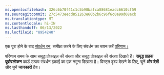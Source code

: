 ```yaml
---
ms.openlocfilehash: 326c6b70f41c1c5b90bafca88681eadc6610cf59
ms.sourcegitcommit: 27c5473eecd851263e60b2b6c96f6c0a99d68acb
ms.translationtype: MT
ms.contentlocale: hi-IN
ms.lasthandoff: 06/13/2022
ms.locfileid: "8954240"
---
```

एक पूरा होने के बाद [संवर्धन रन](../enrichment-hub.md#run-or-refresh-enrichments), समीक्षा करने के लिए संवर्धन का चयन करें [परिणाम।](../enrichment-hub.md#enrichment-results) 

परिणाम समय के साथ समृद्ध प्रोफाइल की संख्या और समृद्ध प्रोफाइल की संख्या दिखाते हैं। **समृद्ध ग्राहक पूर्वावलोकन** कार्ड उत्पन्न संवर्धन इकाई का एक नमूना दिखाता है। विस्तृत दृश्य देखने के लिए, चुनें **और देखें** और चुनें **जानकारी** टैब।
